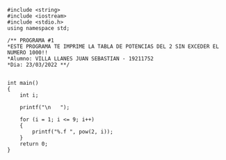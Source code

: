     #include <string>
    #include <iostream>
    #include <stdio.h>
    using namespace std;
    
    /** PROGRAMA #1  
    *ESTE PROGRAMA TE IMPRIME LA TABLA DE POTENCIAS DEL 2 SIN EXCEDER EL NUMERO 1000!!
    *Alumno: VILLA LLANES JUAN SEBASTIAN - 19211752
    *Dia: 23/03/2022 **/


    int main()
    {
        int i;

        printf("\n   ");

        for (i = 1; i <= 9; i++)
        {
            printf("%.f ", pow(2, i));
        }
        return 0;
    }

